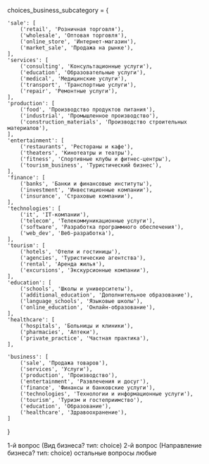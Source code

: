choices_business_subcategory = {

    'sale': [
        ('retail', 'Розничная торговля'),
        ('wholesale', 'Оптовая торговля'),
        ('online_store', 'Интернет-магазин'),
        ('market_sale', 'Продажа на рынке'),
    ],
    'services': [
        ('consulting', 'Консультационные услуги'),
        ('education', 'Образовательные услуги'),
        ('medical', 'Медицинские услуги'),
        ('transport', 'Транспортные услуги'),
        ('repair', 'Ремонтные услуги'),
    ],
    'production': [
        ('food', 'Производство продуктов питания'),
        ('industrial', 'Промышленное производство'),
        ('construction_materials', 'Производство строительных материалов'),
    ],
    'entertainment': [
        ('restaurants', 'Рестораны и кафе'),
        ('theaters', 'Кинотеатры и театры'),
        ('fitness', 'Спортивные клубы и фитнес-центры'),
        ('tourism_business', 'Туристический бизнес'),
    ],
    'finance': [
        ('banks', 'Банки и финансовые институты'),
        ('investment', 'Инвестиционные компании'),
        ('insurance', 'Страховые компании'),
    ],
    'technologies': [
        ('it', 'IT-компании'),
        ('telecom', 'Телекоммуникационные услуги'),
        ('software', 'Разработка программного обеспечения'),
        ('web_dev', 'Веб-разработка'),
    ],
    'tourism': [
        ('hotels', 'Отели и гостиницы'),
        ('agencies', 'Туристические агентства'),
        ('rental', 'Аренда жилья'),
        ('excursions', 'Экскурсионные компании'),
    ],
    'education': [
        ('schools', 'Школы и университеты'),
        ('additional_education', 'Дополнительное образование'),
        ('language_schools', 'Языковые школы'),
        ('online_education', 'Онлайн-образование'),
    ],
    'healthcare': [
        ('hospitals', 'Больницы и клиники'),
        ('pharmacies', 'Аптеки'),
        ('private_practice', 'Частная практика'),
    ],

    'business': [
        ('sale', 'Продажа товаров'),
        ('services', 'Услуги'),
        ('production', 'Производство'),
        ('entertainment', 'Развлечения и досуг'),
        ('finance', 'Финансы и банковские услуги'),
        ('technologies', 'Технологии и информационные услуги'),
        ('tourism', 'Туризм и гостеприимство'),
        ('education', 'Образование'),
        ('healthcare', 'Здравоохранение'),
    ]
}

1-й вопрос (Вид бизнеса? тип: choice)
2-й вопрос (Направление бизнеса? тип: choice)
остальные вопросы любые
